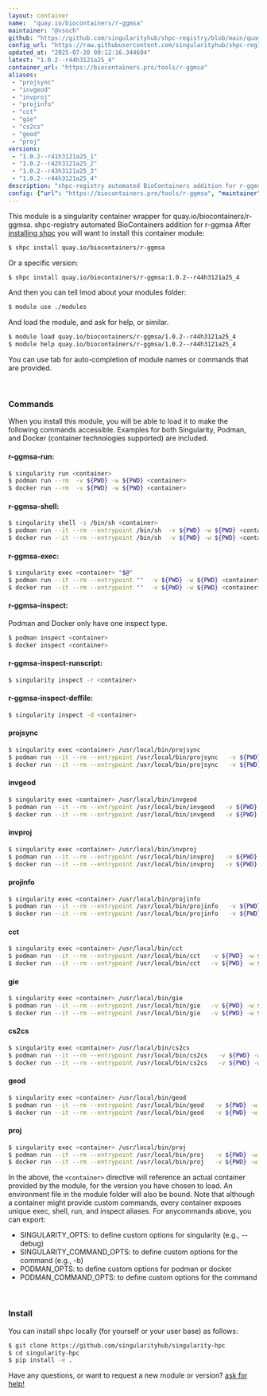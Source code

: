 ```yaml
---
layout: container
name:  "quay.io/biocontainers/r-ggmsa"
maintainer: "@vsoch"
github: "https://github.com/singularityhub/shpc-registry/blob/main/quay.io/biocontainers/r-ggmsa/container.yaml"
config_url: "https://raw.githubusercontent.com/singularityhub/shpc-registry/main/quay.io/biocontainers/r-ggmsa/container.yaml"
updated_at: "2025-07-20 00:12:16.344694"
latest: "1.0.2--r44h3121a25_4"
container_url: "https://biocontainers.pro/tools/r-ggmsa"
aliases:
 - "projsync"
 - "invgeod"
 - "invproj"
 - "projinfo"
 - "cct"
 - "gie"
 - "cs2cs"
 - "geod"
 - "proj"
versions:
 - "1.0.2--r41h3121a25_1"
 - "1.0.2--r42h3121a25_2"
 - "1.0.2--r43h3121a25_3"
 - "1.0.2--r44h3121a25_4"
description: "shpc-registry automated BioContainers addition for r-ggmsa"
config: {"url": "https://biocontainers.pro/tools/r-ggmsa", "maintainer": "@vsoch", "description": "shpc-registry automated BioContainers addition for r-ggmsa", "latest": {"1.0.2--r44h3121a25_4": "sha256:d97d0cbb5bdcc4b6aa59e94729d73e6b0870fd2373162976a9a9bb112d873ae9"}, "tags": {"1.0.2--r41h3121a25_1": "sha256:8318b4493108ec40b3afa091268689f770cb9747c80894e81eb98acb5bc6a98f", "1.0.2--r42h3121a25_2": "sha256:d16073153fd126d3799a4ef0a010bfa84de0baf2ccabde867ffe2d477161f925", "1.0.2--r43h3121a25_3": "sha256:778ba6b2ecfc8a66069a9da4f15a55ead13dc5cf57e1581a7f37670bc83f02ce", "1.0.2--r44h3121a25_4": "sha256:d97d0cbb5bdcc4b6aa59e94729d73e6b0870fd2373162976a9a9bb112d873ae9"}, "docker": "quay.io/biocontainers/r-ggmsa", "aliases": {"projsync": "/usr/local/bin/projsync", "invgeod": "/usr/local/bin/invgeod", "invproj": "/usr/local/bin/invproj", "projinfo": "/usr/local/bin/projinfo", "cct": "/usr/local/bin/cct", "gie": "/usr/local/bin/gie", "cs2cs": "/usr/local/bin/cs2cs", "geod": "/usr/local/bin/geod", "proj": "/usr/local/bin/proj"}}
---
```


This module is a singularity container wrapper for quay.io/biocontainers/r-ggmsa.
shpc-registry automated BioContainers addition for r-ggmsa
After [installing shpc](#install) you will want to install this container module:


```bash
$ shpc install quay.io/biocontainers/r-ggmsa
```

Or a specific version:

```bash
$ shpc install quay.io/biocontainers/r-ggmsa:1.0.2--r44h3121a25_4
```

And then you can tell lmod about your modules folder:

```bash
$ module use ./modules
```

And load the module, and ask for help, or similar.

```bash
$ module load quay.io/biocontainers/r-ggmsa/1.0.2--r44h3121a25_4
$ module help quay.io/biocontainers/r-ggmsa/1.0.2--r44h3121a25_4
```

You can use tab for auto-completion of module names or commands that are provided.

<br>

### Commands

When you install this module, you will be able to load it to make the following commands accessible.
Examples for both Singularity, Podman, and Docker (container technologies supported) are included.

#### r-ggmsa-run:

```bash
$ singularity run <container>
$ podman run --rm  -v ${PWD} -w ${PWD} <container>
$ docker run --rm  -v ${PWD} -w ${PWD} <container>
```

#### r-ggmsa-shell:

```bash
$ singularity shell -s /bin/sh <container>
$ podman run --it --rm --entrypoint /bin/sh  -v ${PWD} -w ${PWD} <container>
$ docker run --it --rm --entrypoint /bin/sh  -v ${PWD} -w ${PWD} <container>
```

#### r-ggmsa-exec:

```bash
$ singularity exec <container> "$@"
$ podman run --it --rm --entrypoint ""  -v ${PWD} -w ${PWD} <container> "$@"
$ docker run --it --rm --entrypoint ""  -v ${PWD} -w ${PWD} <container> "$@"
```

#### r-ggmsa-inspect:

Podman and Docker only have one inspect type.

```bash
$ podman inspect <container>
$ docker inspect <container>
```

#### r-ggmsa-inspect-runscript:

```bash
$ singularity inspect -r <container>
```

#### r-ggmsa-inspect-deffile:

```bash
$ singularity inspect -d <container>
```


#### projsync

```bash
$ singularity exec <container> /usr/local/bin/projsync
$ podman run --it --rm --entrypoint /usr/local/bin/projsync   -v ${PWD} -w ${PWD} <container> -c " $@"
$ docker run --it --rm --entrypoint /usr/local/bin/projsync   -v ${PWD} -w ${PWD} <container> -c " $@"
```


#### invgeod

```bash
$ singularity exec <container> /usr/local/bin/invgeod
$ podman run --it --rm --entrypoint /usr/local/bin/invgeod   -v ${PWD} -w ${PWD} <container> -c " $@"
$ docker run --it --rm --entrypoint /usr/local/bin/invgeod   -v ${PWD} -w ${PWD} <container> -c " $@"
```


#### invproj

```bash
$ singularity exec <container> /usr/local/bin/invproj
$ podman run --it --rm --entrypoint /usr/local/bin/invproj   -v ${PWD} -w ${PWD} <container> -c " $@"
$ docker run --it --rm --entrypoint /usr/local/bin/invproj   -v ${PWD} -w ${PWD} <container> -c " $@"
```


#### projinfo

```bash
$ singularity exec <container> /usr/local/bin/projinfo
$ podman run --it --rm --entrypoint /usr/local/bin/projinfo   -v ${PWD} -w ${PWD} <container> -c " $@"
$ docker run --it --rm --entrypoint /usr/local/bin/projinfo   -v ${PWD} -w ${PWD} <container> -c " $@"
```


#### cct

```bash
$ singularity exec <container> /usr/local/bin/cct
$ podman run --it --rm --entrypoint /usr/local/bin/cct   -v ${PWD} -w ${PWD} <container> -c " $@"
$ docker run --it --rm --entrypoint /usr/local/bin/cct   -v ${PWD} -w ${PWD} <container> -c " $@"
```


#### gie

```bash
$ singularity exec <container> /usr/local/bin/gie
$ podman run --it --rm --entrypoint /usr/local/bin/gie   -v ${PWD} -w ${PWD} <container> -c " $@"
$ docker run --it --rm --entrypoint /usr/local/bin/gie   -v ${PWD} -w ${PWD} <container> -c " $@"
```


#### cs2cs

```bash
$ singularity exec <container> /usr/local/bin/cs2cs
$ podman run --it --rm --entrypoint /usr/local/bin/cs2cs   -v ${PWD} -w ${PWD} <container> -c " $@"
$ docker run --it --rm --entrypoint /usr/local/bin/cs2cs   -v ${PWD} -w ${PWD} <container> -c " $@"
```


#### geod

```bash
$ singularity exec <container> /usr/local/bin/geod
$ podman run --it --rm --entrypoint /usr/local/bin/geod   -v ${PWD} -w ${PWD} <container> -c " $@"
$ docker run --it --rm --entrypoint /usr/local/bin/geod   -v ${PWD} -w ${PWD} <container> -c " $@"
```


#### proj

```bash
$ singularity exec <container> /usr/local/bin/proj
$ podman run --it --rm --entrypoint /usr/local/bin/proj   -v ${PWD} -w ${PWD} <container> -c " $@"
$ docker run --it --rm --entrypoint /usr/local/bin/proj   -v ${PWD} -w ${PWD} <container> -c " $@"
```



In the above, the `<container>` directive will reference an actual container provided
by the module, for the version you have chosen to load. An environment file in the
module folder will also be bound. Note that although a container
might provide custom commands, every container exposes unique exec, shell, run, and
inspect aliases. For anycommands above, you can export:

 - SINGULARITY_OPTS: to define custom options for singularity (e.g., --debug)
 - SINGULARITY_COMMAND_OPTS: to define custom options for the command (e.g., -b)
 - PODMAN_OPTS: to define custom options for podman or docker
 - PODMAN_COMMAND_OPTS: to define custom options for the command

<br>

### Install

You can install shpc locally (for yourself or your user base) as follows:

```bash
$ git clone https://github.com/singularityhub/singularity-hpc
$ cd singularity-hpc
$ pip install -e .
```

Have any questions, or want to request a new module or version? [ask for help!](https://github.com/singularityhub/singularity-hpc/issues)